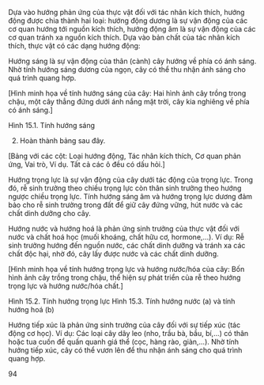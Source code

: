 Dựa vào hướng phản ứng của thực vật đối với tác nhân kích thích, hướng động được chia thành hai loại: hướng động dương là sự vận động của các cơ quan hướng tới nguồn kích thích, hướng động âm là sự vận động của các cơ quan tránh xa nguồn kích thích. Dựa vào bản chất của tác nhân kích thích, thực vật có các dạng hướng động:

Hướng sáng là sự vận động của thân (cành) cây hướng về phía có ánh sáng. Nhờ tính hướng sáng dương của ngọn, cây có thể thu nhận ánh sáng cho quá trình quang hợp.

[Hình minh họa về tính hướng sáng của cây: Hai hình ảnh cây trồng trong chậu, một cây thẳng đứng dưới ánh nắng mặt trời, cây kia nghiêng về phía có ánh sáng.]

Hình 15.1. Tính hướng sáng

2. Hoàn thành bảng sau đây.

[Bảng với các cột: Loại hướng động, Tác nhân kích thích, Cơ quan phản ứng, Vai trò, Ví dụ. Tất cả các ô đều có dấu hỏi.]

Hướng trọng lực là sự vận động của cây dưới tác động của trọng lực. Trong đó, rễ sinh trưởng theo chiều trọng lực còn thân sinh trưởng theo hướng ngược chiều trọng lực. Tính hướng sáng âm và hướng trọng lực dương đảm bảo cho rễ sinh trưởng trong đất để giữ cây đứng vững, hút nước và các chất dinh dưỡng cho cây.

Hướng nước và hướng hoá là phản ứng sinh trưởng của thực vật đối với nước và chất hoá học (muối khoáng, chất hữu cơ, hormone,...). Ví dụ: Rễ sinh trưởng hướng đến nguồn nước, các chất dinh dưỡng và tránh xa các chất độc hại, nhờ đó, cây lấy được nước và các chất dinh dưỡng.

[Hình minh họa về tính hướng trọng lực và hướng nước/hóa của cây: Bốn hình ảnh cây trồng trong chậu, thể hiện sự phát triển của rễ theo hướng trọng lực và hướng nước/hóa chất.]

Hình 15.2. Tính hướng trọng lực
Hình 15.3. Tính hướng nước (a) và tính hướng hoá (b)

Hướng tiếp xúc là phản ứng sinh trưởng của cây đối với sự tiếp xúc (tác động cơ học). Ví dụ: Các loại cây dây leo (nho, trầu bà, bầu, bí,...) có thân hoặc tua cuốn để quấn quanh giá thể (cọc, hàng rào, giàn,...). Nhờ tính hướng tiếp xúc, cây có thể vươn lên để thu nhận ánh sáng cho quá trình quang hợp.

94